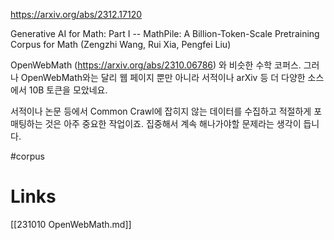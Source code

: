 https://arxiv.org/abs/2312.17120

Generative AI for Math: Part I -- MathPile: A Billion-Token-Scale Pretraining Corpus for Math (Zengzhi Wang, Rui Xia, Pengfei Liu)

OpenWebMath (https://arxiv.org/abs/2310.06786) 와 비슷한 수학 코퍼스. 그러나 OpenWebMath와는 달리 웹 페이지 뿐만 아니라 서적이나 arXiv 등 더 다양한 소스에서 10B 토큰을 모았네요.

서적이나 논문 등에서 Common Crawl에 잡히지 않는 데이터를 수집하고 적절하게 포매팅하는 것은 아주 중요한 작업이죠. 집중해서 계속 해나가야할 문제라는 생각이 듭니다.

#corpus

# Links

[[231010 OpenWebMath.md]]